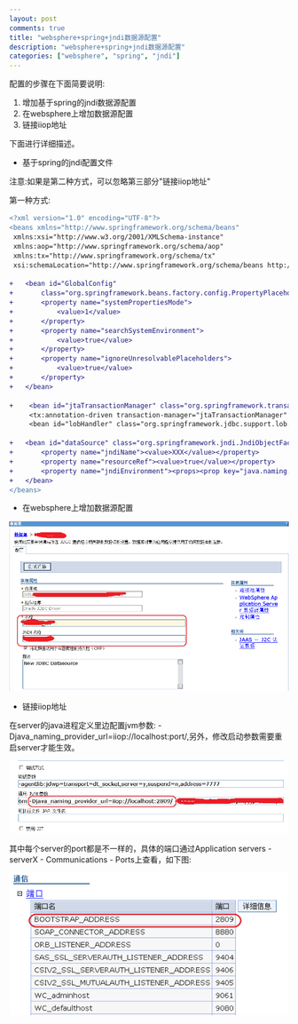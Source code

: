 ```yaml
---
layout: post
comments: true
title: "websphere+spring+jndi数据源配置"
description: "websphere+spring+jndi数据源配置"
categories: ["websphere", "spring", "jndi"]
---
```


配置的步骤在下面简要说明:

1. 增加基于spring的jndi数据源配置
2. 在websphere上增加数据源配置
3. 链接iiop地址

下面进行详细描述。

* 基于spring的jndi配置文件

注意:如果是第二种方式，可以忽略第三部分"链接iiop地址"

第一种方式:

```diff
<?xml version="1.0" encoding="UTF-8"?>
<beans xmlns="http://www.springframework.org/schema/beans"
 xmlns:xsi="http://www.w3.org/2001/XMLSchema-instance"
 xmlns:aop="http://www.springframework.org/schema/aop"
 xmlns:tx="http://www.springframework.org/schema/tx"
 xsi:schemaLocation="http://www.springframework.org/schema/beans http://www.springframework.org/schema/beans/spring-beans-2.0.xsd           http://www.springframework.org/schema/aop http://www.springframework.org/schema/aop/spring-aop-2.0.xsd           http://www.springframework.org/schema/tx http://www.springframework.org/schema/tx/spring-tx-2.0.xsd">

+	<bean id="GlobalConfig"
+		class="org.springframework.beans.factory.config.PropertyPlaceholderConfigurer">
+		<property name="systemPropertiesMode">
+			<value>1</value>
+		</property>
+		<property name="searchSystemEnvironment">
+			<value>true</value>
+		</property>
+		<property name="ignoreUnresolvablePlaceholders">
+			<value>true</value>
+		</property>
+	</bean>

+	 <bean id="jtaTransactionManager" class="org.springframework.transaction.jta.WebSphereUowTransactionManager" />
	 <tx:annotation-driven transaction-manager="jtaTransactionManager"  proxy-target-class="true" /> 
	 <bean id="lobHandler" class="org.springframework.jdbc.support.lob.DefaultLobHandler"/> 

+	<bean id="dataSource" class="org.springframework.jndi.JndiObjectFactoryBean">
+		<property name="jndiName"><value>XXX</value></property>
+		<property name="resourceRef"><value>true</value></property>
+		<property name="jndiEnvironment"><props><prop key="java.naming.provider.url">${java_naming_provider_url}</prop></props></property>
+	</bean>  
</beans>
```

* 在websphere上增加数据源配置

![效果图](/assets/images/2014/ds.png)

* 链接iiop地址

在server的java进程定义里边配置jvm参数:  -Djava_naming_provider_url=iiop://localhost:port/,另外，修改启动参数需要重启server才能生效。

![效果图](/assets/images/2014/iiop.png)

其中每个server的port都是不一样的，具体的端口通过Application servers - serverX - Communications -  Ports上查看，如下图:

![效果图](/assets/images/2014/port.png)

